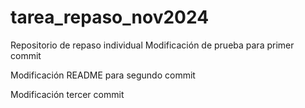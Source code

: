 # tarea_repaso_nov2024
Repositorio de repaso individual
Modificación de prueba para primer commit

Modificación README para segundo commit

Modificación tercer commit